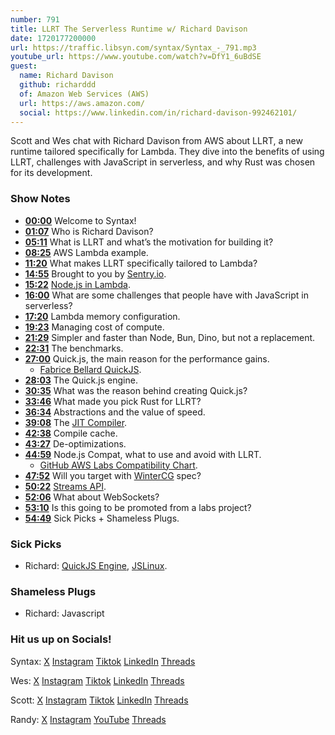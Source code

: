 ```yaml
---
number: 791
title: LLRT The Serverless Runtime w/ Richard Davison
date: 1720177200000
url: https://traffic.libsyn.com/syntax/Syntax_-_791.mp3
youtube_url: https://www.youtube.com/watch?v=DfY1_6uBdSE
guest:
  name: Richard Davison
  github: richarddd
  of: Amazon Web Services (AWS)
  url: https://aws.amazon.com/
  social: https://www.linkedin.com/in/richard-davison-992462101/
---
```


Scott and Wes chat with Richard Davison from AWS about LLRT, a new runtime tailored specifically for Lambda. They dive into the benefits of using LLRT, challenges with JavaScript in serverless, and why Rust was chosen for its development.

### Show Notes

* **[00:00](#t=00:00)** Welcome to Syntax!
* **[01:07](#t=01:07)** Who is Richard Davison?
* **[05:11](#t=05:11)** What is LLRT and what’s the motivation for building it?
* **[08:25](#t=08:25)** AWS Lambda example.
* **[11:20](#t=11:20)** What makes LLRT specifically tailored to Lambda?
* **[14:55](#t=14:55)** Brought to you by [Sentry.io](https://sentry.io/syntax).
* **[15:22](#t=15:22)** [Node.js in Lambda](https://docs.aws.amazon.com/lambda/latest/dg/lambda-nodejs.html).
* **[16:00](#t=16:00)** What are some challenges that people have with JavaScript in serverless?
* **[17:20](#t=17:20)** Lambda memory configuration.
* **[19:23](#t=19:23)** Managing cost of compute.
* **[21:29](#t=21:29)** Simpler and faster than Node, Bun, Dino, but not a replacement.
* **[22:31](#t=22:31)** The benchmarks.
* **[27:00](#t=27:00)** Quick.js, the main reason for the performance gains.
  * [Fabrice Bellard QuickJS](https://bellard.org/quickjs/).
* **[28:03](#t=28:03)** The Quick.js engine.
* **[30:35](#t=30:35)** What was the reason behind creating Quick.js?
* **[33:46](#t=33:46)** What made you pick Rust for LLRT?
* **[36:34](#t=36:34)** Abstractions and the value of speed.
* **[39:08](#t=39:08)** The [JIT Compiler](https://www.ibm.com/docs/en/sdk-java-technology/8?topic=reference-jit-compiler).
* **[42:38](#t=42:38)** Compile cache.
* **[43:27](#t=43:27)** De-optimizations.
* **[44:59](#t=44:59)** Node.js Compat, what to use and avoid with LLRT.
  * [GitHub AWS Labs Compatibility Chart](https://github.com/awslabs/llrt?tab=readme-ov-file#compatibility-matrix).
* **[47:52](#t=47:52)** Will you target with [WinterCG](https://wintercg.org/) spec?
* **[50:22](#t=50:22)** [Streams API](https://developer.mozilla.org/en-US/docs/Web/API/Streams_API).
* **[52:06](#t=52:06)** What about WebSockets?
* **[53:10](#t=53:10)** Is this going to be promoted from a labs project?
* **[54:49](#t=54:49)** Sick Picks + Shameless Plugs.

### Sick Picks

- Richard: [QuickJS Engine](https://bellard.org/quickjs/), [JSLinux](https://bellard.org/jslinux/).

### Shameless Plugs

- Richard: Javascript

### Hit us up on Socials!

Syntax: [X](https://twitter.com/syntaxfm) [Instagram](https://www.instagram.com/syntax_fm/) [Tiktok](https://www.tiktok.com/@syntaxfm) [LinkedIn](https://www.linkedin.com/company/96077407/admin/feed/posts/) [Threads](https://www.threads.net/@syntax_fm)

Wes: [X](https://twitter.com/wesbos) [Instagram](https://www.instagram.com/wesbos/) [Tiktok](https://www.tiktok.com/@wesbos) [LinkedIn](https://www.linkedin.com/in/wesbos/) [Threads](https://www.threads.net/@wesbos)

Scott: [X](https://twitter.com/stolinski) [Instagram](https://www.instagram.com/stolinski/) [Tiktok](https://www.tiktok.com/@stolinski) [LinkedIn](https://www.linkedin.com/in/stolinski/) [Threads](https://www.threads.net/@stolinski)

Randy: [X](https://twitter.com/randyrektor) [Instagram](https://www.instagram.com/randyrektor/) [YouTube](https://www.youtube.com/@randyrektor) [Threads](https://www.threads.net/@randyrektor)
